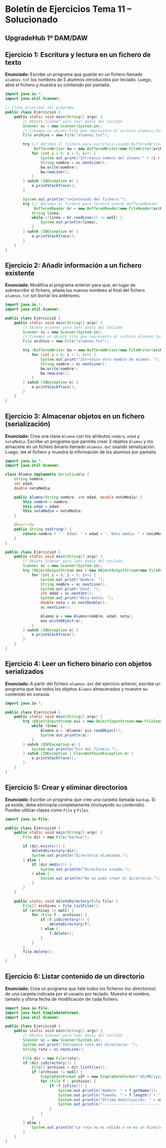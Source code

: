 
#  Boletín de Ejercicios Tema 11 – Solucionado

## UpgradeHub 1º DAM/DAW

## Ejercicio 1: Escritura y lectura en un fichero de texto
**Enunciado:** Escribe un programa que guarde en un fichero llamado `alumnos.txt` los nombres de 5 alumnos introducidos por teclado. Luego, abre el fichero y muestra su contenido por pantalla.

```java
import java.io.*;
import java.util.Scanner;

// Clase principal del programa
public class Ejercicio1 {
    public static void main(String[] args) {
        // Objeto Scanner para leer datos del teclado
        Scanner sc = new Scanner(System.in);
        // Creamos un objeto File que representa el archivo alumnos.txt
        File archivo = new File("alumnos.txt");

        try (// Abrimos el fichero para escritura usando BufferedWriter
             BufferedWriter bw = new BufferedWriter(new FileWriter(archivo))) {
            for (int i = 0; i < 5; i++) {
                System.out.print("Introduce nombre del alumno " + (i + 1) + ": ");
                String nombre = sc.nextLine();
                bw.write(nombre);
                bw.newLine();
            }
        } catch (IOException e) {
            e.printStackTrace();
        }

        System.out.println("\nContenido del fichero:");
        try (// Abrimos el fichero para lectura usando BufferedReader
             BufferedReader br = new BufferedReader(new FileReader(archivo))) {
            String linea;
            while ((linea = br.readLine()) != null) {
                System.out.println(linea);
            }
        } catch (IOException e) {
            e.printStackTrace();
        }
    }
}
```

## Ejercicio 2: Añadir información a un fichero existente
**Enunciado:** Modifica el programa anterior para que, en lugar de sobrescribir el fichero, añada los nuevos nombres al final del fichero `alumnos.txt` sin borrar los anteriores.

```java
import java.io.*;
import java.util.Scanner;

public class Ejercicio2 {
    public static void main(String[] args) {
        // Objeto Scanner para leer datos del teclado
        Scanner sc = new Scanner(System.in);
        // Creamos un objeto File que representa el archivo alumnos.txt
        File archivo = new File("alumnos.txt");

        try (BufferedWriter bw = new BufferedWriter(new FileWriter(archivo, true))) {
            for (int i = 0; i < 3; i++) {
                System.out.print("Introduce otro nombre de alumno: ");
                String nombre = sc.nextLine();
                bw.write(nombre);
                bw.newLine();
            }
        } catch (IOException e) {
            e.printStackTrace();
        }
    }
}
```

## Ejercicio 3: Almacenar objetos en un fichero (serialización)
**Enunciado:** Crea una clase `Alumno` con los atributos `nombre`, `edad` y `notaMedia`. Escribe un programa que permita crear 3 objetos `Alumno` y los almacene en un fichero binario llamado `alumnos.dat` usando serialización. Luego, lee el fichero y muestra la información de los alumnos por pantalla.

```java
import java.io.*;
import java.util.Scanner;

class Alumno implements Serializable {
    String nombre;
    int edad;
    double notaMedia;

    public Alumno(String nombre, int edad, double notaMedia) {
        this.nombre = nombre;
        this.edad = edad;
        this.notaMedia = notaMedia;
    }

    @Override
    public String toString() {
        return nombre + " - Edad: " + edad + ", Nota media: " + notaMedia;
    }
}

public class Ejercicio3 {
    public static void main(String[] args) {
        // Objeto Scanner para leer datos del teclado
        Scanner sc = new Scanner(System.in);
        try (ObjectOutputStream oos = new ObjectOutputStream(new FileOutputStream("alumnos.dat"))) {
            for (int i = 0; i < 3; i++) {
                System.out.print("Nombre: ");
                String nombre = sc.nextLine();
                System.out.print("Edad: ");
                int edad = sc.nextInt();
                System.out.print("Nota media: ");
                double nota = sc.nextDouble();
                sc.nextLine();

                Alumno a = new Alumno(nombre, edad, nota);
                oos.writeObject(a);
            }
        } catch (IOException e) {
            e.printStackTrace();
        }
    }
}
```

## Ejercicio 4: Leer un fichero binario con objetos serializados
**Enunciado:** A partir del fichero `alumnos.dat` del ejercicio anterior, escribe un programa que lea todos los objetos `Alumno` almacenados y muestre su contenido en consola.

```java
import java.io.*;

public class Ejercicio4 {
    public static void main(String[] args) {
        try (ObjectInputStream ois = new ObjectInputStream(new FileInputStream("alumnos.dat"))) {
            while (true) {
                Alumno a = (Alumno) ois.readObject();
                System.out.println(a);
            }
        } catch (EOFException e) {
            System.out.println("Fin del fichero.");
        } catch (IOException | ClassNotFoundException e) {
            e.printStackTrace();
        }
    }
}
```

## Ejercicio 5: Crear y eliminar directorios
**Enunciado:** Escribe un programa que cree una carpeta llamada `backup`. Si ya existe, debe eliminarla completamente (incluyendo su contenido). Puedes utilizar clases como `File` y `Files`.

```java
import java.io.File;

public class Ejercicio5 {
    public static void main(String[] args) {
        File dir = new File("backup");

        if (dir.exists()) {
            deleteDirectory(dir);
            System.out.println("Directorio eliminado.");
        } else {
            if (dir.mkdir()) {
                System.out.println("Directorio creado.");
            } else {
                System.out.println("No se pudo crear el directorio.");
            }
        }
    }

    public static void deleteDirectory(File file) {
        File[] archivos = file.listFiles();
        if (archivos != null) {
            for (File f : archivos) {
                if (f.isDirectory()) {
                    deleteDirectory(f);
                } else {
                    f.delete();
                }
            }
        }
        file.delete();
    }
}
```

## Ejercicio 6: Listar contenido de un directorio
**Enunciado:** Crea un programa que liste todos los ficheros (no directorios) de una carpeta indicada por el usuario por teclado. Muestra el nombre, tamaño y última fecha de modificación de cada fichero.

```java
import java.io.File;
import java.text.SimpleDateFormat;
import java.util.Scanner;

public class Ejercicio6 {
    public static void main(String[] args) {
        // Objeto Scanner para leer datos del teclado
        Scanner sc = new Scanner(System.in);
        System.out.print("Introduce ruta del directorio: ");
        String ruta = sc.nextLine();

        File dir = new File(ruta);
        if (dir.isDirectory()) {
            File[] archivos = dir.listFiles();
            if (archivos != null) {
                SimpleDateFormat sdf = new SimpleDateFormat("dd/MM/yyyy HH:mm:ss");
                for (File f : archivos) {
                    if (f.isFile()) {
                        System.out.println("Nombre: " + f.getName());
                        System.out.println("Tamaño: " + f.length() + " bytes");
                        System.out.println("Última modificación: " + sdf.format(f.lastModified()));
                        System.out.println("----------------------------");
                    }
                }
            }
        } else {
            System.out.println("La ruta no es válida o no es un directorio.");
        }
    }
}
```
